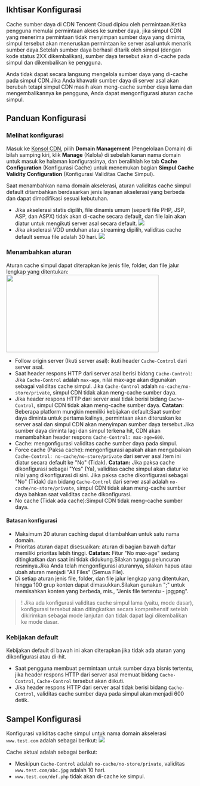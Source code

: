 
## Ikhtisar Konfigurasi

Cache sumber daya di CDN Tencent Cloud dipicu oleh permintaan.Ketika pengguna memulai permintaan akses ke sumber daya, jika simpul CDN yang menerima permintaan tidak menyimpan sumber daya yang diminta, simpul tersebut akan meneruskan permintaan ke server asal untuk menarik sumber daya.Setelah sumber daya berhasil ditarik oleh simpul (dengan kode status 2XX dikembalikan), sumber daya tersebut akan di-cache pada simpul dan dikembalikan ke pengguna.

Anda tidak dapat secara langsung mengelola sumber daya yang di-cache pada simpul CDN.Jika Anda khawatir sumber daya di server asal akan berubah tetapi simpul CDN masih akan meng-cache sumber daya lama dan mengembalikannya ke pengguna, Anda dapat mengonfigurasi aturan cache simpul.


## Panduan Konfigurasi

### Melihat konfigurasi

Masuk ke [Konsol CDN](https://console.cloud.tencent.com/cdn), pilih **Domain Management** (Pengelolaan Domain) di bilah samping kiri, klik **Manage** (Kelola) di sebelah kanan nama domain untuk masuk ke halaman konfigurasinya, dan beralihlah ke tab **Cache Configuration** (Konfigurasi Cache) untuk menemukan bagian **Simpul Cache Validity Configuration** (Konfigurasi Validitas Cache Simpul).

Saat menambahkan nama domain akselerasi, aturan validitas cache simpul default ditambahkan berdasarkan jenis layanan akselerasi yang berbeda dan dapat dimodifikasi sesuai kebutuhan.
- Jika akselerasi statis dipilih, file dinamis umum (seperti file PHP, JSP, ASP, dan ASPX) tidak akan di-cache secara default, dan file lain akan diatur untuk mengikuti server asal secara default.
![](https://main.qcloudimg.com/raw/5f48bc5246397975544baadf5ac81f4e.png)
- Jika akselerasi VOD unduhan atau streaming dipilih, validitas cache default semua file adalah 30 hari.
![](https://main.qcloudimg.com/raw/cdd00154330b8cb217287874f4f40693.png)

### Menambahkan aturan

Aturan cache simpul dapat diterapkan ke jenis file, folder, dan file jalur lengkap yang ditentukan:
<img src="https://main.qcloudimg.com/raw/5454a77683dca1cfb491eccdae839aa4.png" height="207" width="408" />


- Follow origin server (Ikuti server asal): ikuti header `Cache-Control` dari server asal.
- Saat header respons HTTP dari server asal berisi bidang `Cache-Control`:
Jika `Cache-Control` adalah `max-age`, nilai max-age akan digunakan sebagai validitas cache simpul.
Jika `Cache-Control` adalah `no-cache/no-store/private`, simpul CDN tidak akan meng-cache sumber daya.
- Jika header respons HTTP dari server asal tidak berisi bidang `Cache-Control`, simpul CDN tidak akan meng-cache sumber daya.
**Catatan:** Beberapa platform mungkin memiliki kebijakan default:Saat sumber daya diminta untuk pertama kalinya, permintaan akan diteruskan ke server asal dan simpul CDN akan menyimpan sumber daya tersebut.Jika sumber daya diminta lagi dan simpul terkena hit, CDN akan menambahkan header respons `Cache-Control: max-age=600`.
- Cache: mengonfigurasi validitas cache sumber daya pada simpul.
- Force cache (Paksa cache): mengonfigurasi apakah akan mengabaikan `Cache-Control: no-cache/no-store/private` dari server asal.Item ini diatur secara default ke "No" (Tidak).
**Catatan:** Jika paksa cache dikonfigurasi sebagai "Yes" (Ya), validitas cache simpul akan diatur ke nilai yang dikonfigurasi di sini.
Jika paksa cache dikonfigurasi sebagai "No" (Tidak) dan bidang `Cache-Control` dari server asal adalah `no-cache/no-store/private`, simpul CDN tidak akan meng-cache sumber daya bahkan saat validitas cache dikonfigurasi.
- No cache (Tidak ada cache):Simpul CDN tidak meng-cache sumber daya.






#### Batasan konfigurasi

- Maksimum 20 aturan caching dapat ditambahkan untuk satu nama domain.
- Prioritas aturan dapat disesuaikan: aturan di bagian bawah daftar memiliki prioritas lebih tinggi.
**Catatan:** Fitur "No max-age" sedang ditingkatkan dan saat ini tidak didukung.Silakan tunggu peluncuran resminya.Jika Anda telah mengonfigurasi aturannya, silakan hapus atau ubah aturan menjadi "All Files" (Semua File).
- Di setiap aturan jenis file, folder, dan file jalur lengkap yang ditentukan, hingga 100 grup konten dapat dimasukkan.Silakan gunakan ";" untuk memisahkan konten yang berbeda, mis., "Jenis file tertentu - jpg;png".


>! Jika ada konfigurasi validitas cache simpul lama (yaitu, mode dasar), konfigurasi tersebut akan ditingkatkan secara komprehensif setelah dikirimkan sebagai mode lanjutan dan tidak dapat lagi dikembalikan ke mode dasar.



### Kebijakan default

Kebijakan default di bawah ini akan diterapkan jika tidak ada aturan yang dikonfigurasi atau di-hit.
- Saat pengguna membuat permintaan untuk sumber daya bisnis tertentu, jika header respons HTTP dari server asal memuat bidang `Cache-Control`, `Cache-Control` tersebut akan diikuti.
- Jika header respons HTTP dari server asal tidak berisi bidang `Cache-Control`, validitas cache sumber daya pada simpul akan menjadi 600 detik.

## Sampel Konfigurasi

Konfigurasi validitas cache simpul untuk nama domain akselerasi `www.test.com` adalah sebagai berikut:
![](https://main.qcloudimg.com/raw/c1402003c4549d2e6035420921f67bd0.png)

Cache aktual adalah sebagai berikut:

- Meskipun `Cache-Control` adalah `no-cache/no-store/private`, validitas `www.test.com/abc.jpg` adalah 10 hari.
- `www.test.com/def.php` tidak akan di-cache ke simpul.



